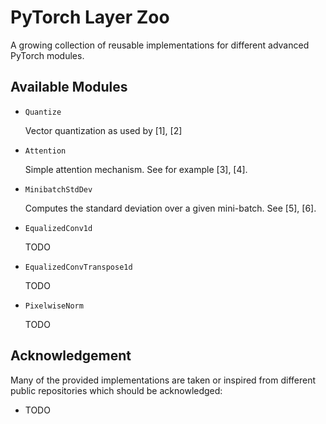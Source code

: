 PyTorch Layer Zoo
=================

A growing collection of reusable implementations for different advanced PyTorch modules.

Available Modules
-----------------

- `Quantize`
  
  Vector quantization as used by [1], [2]

- `Attention`

  Simple attention mechanism. See for example [3], [4].
  
- `MinibatchStdDev`
  
  Computes the standard deviation over a given mini-batch. See [5], [6].

- `EqualizedConv1d`
  
  TODO

- `EqualizedConvTranspose1d`
  
  TODO

- `PixelwiseNorm`
  
  TODO
  

Acknowledgement
---------------

Many of the provided implementations are taken or inspired from different public repositories which should be acknowledged:
- TODO
